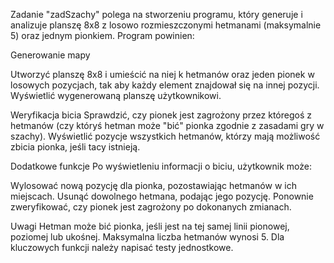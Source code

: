 Zadanie "zadSzachy" polega na stworzeniu programu, który generuje i analizuje planszę 8x8 z losowo rozmieszczonymi hetmanami (maksymalnie 5) oraz jednym pionkiem. Program powinien:

Generowanie mapy 

Utworzyć planszę 8x8 i umieścić na niej k hetmanów oraz jeden pionek w losowych pozycjach, tak aby każdy element znajdował się na innej pozycji.
Wyświetlić wygenerowaną planszę użytkownikowi.

Weryfikacja bicia 
Sprawdzić, czy pionek jest zagrożony przez któregoś z hetmanów (czy któryś hetman może "bić" pionka zgodnie z zasadami gry w szachy).
Wyświetlić pozycje wszystkich hetmanów, którzy mają możliwość zbicia pionka, jeśli tacy istnieją.

Dodatkowe funkcje 
Po wyświetleniu informacji o biciu, użytkownik może:

Wylosować nową pozycję dla pionka, pozostawiając hetmanów w ich miejscach.
Usunąć dowolnego hetmana, podając jego pozycję.
Ponownie zweryfikować, czy pionek jest zagrożony po dokonanych zmianach.

Uwagi
Hetman może bić pionka, jeśli jest na tej samej linii pionowej, poziomej lub ukośnej.
Maksymalna liczba hetmanów wynosi 5.
Dla kluczowych funkcji należy napisać testy jednostkowe.